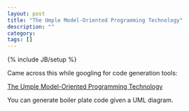 ```yaml
---
layout: post
title: "The Umple Model-Oriented Programming Technology"
description: ""
category: 
tags: []
---
```

{% include JB/setup %}

Came across this while googling for code generation tools:

[The Umple Model-Oriented Programming Technology](https://code.google.com/p/umple/wiki/PhilosophyAndVision)

You can generate boiler plate code given a UML diagram.


